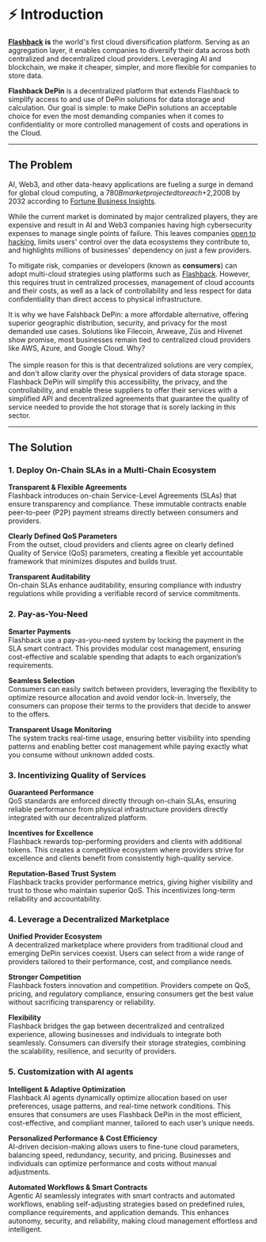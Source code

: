 # ⚡ Introduction

[**Flashback**](https://platform.flashback.tech) **is** the world's first cloud diversification platform. Serving as an aggregation layer, it enables companies to diversify their data across both centralized and decentralized cloud providers. Leveraging AI and blockchain, we make it cheaper, simpler, and more flexible for companies to store data.

**Flashback DePin** is a decentralized platform that extends Flashback to simplify access to and use of DePin solutions for data storage and calculation. Our goal is simple: to make DePin solutions an acceptable choice for even the most demanding companies when it comes to confidentiality or more controlled management of costs and operations in the Cloud.

***

## The Problem

AI, Web3, and other data-heavy applications are fueling a surge in demand for global cloud computing, a $780B market projected to reach +$2,200B by 2032 according to [Fortune Business Insights](https://www.fortunebusinessinsights.com/cloud-computing-market-102697).&#x20;

While the current market is dominated by major centralized players, they are expensive and result in AI and Web3 companies having high cybersecurity expenses to manage single points of failure. This leaves companies [open to hacking](https://protos.com/users-of-hacked-mixin-network-question-projects-decentralized-nature/), limits users' control over the data ecosystems they contribute to, and highlights millions of businesses' dependency on just a few providers.

To mitigate risk, companies or developers (known as **consumers**) can adopt multi-cloud strategies using platforms such as [Flashback](https://platform.flashback.tech). However, this requires trust in centralized processes, management of cloud accounts and their costs, as well as a lack of controllability and less respect for data confidentiality than direct access to physical infrastructure.

It is why we have Falshback DePin: a more affordable alternative, offering superior geographic distribution, security, and privacy for the most demanded use cases. Solutions like Filecoin, Arweave, Züs and Hivenet show promise, most businesses remain tied to centralized cloud providers like AWS, Azure, and Google Cloud. Why?\
\
The simple reason for this is that decentralized solutions are very complex, and don't allow clarity over the physical providers of data storage space. Flashback DePin will simplify this accessibility, the privacy, and the controllability, and enable these suppliers to offer their services with a simplified API and decentralized agreements that guarantee the quality of service needed to provide the hot storage that is sorely lacking in this sector.

***

## The Solution

### &#xD;1\. **Deploy On-Chain** SLAs **in a Multi-Chain Ecosystem**

**Transparent & Flexible Agreements**\
Flashback introduces on-chain Service-Level Agreements (SLAs) that ensure transparency and compliance. These immutable contracts enable peer-to-peer (P2P) payment streams directly between consumers and providers.

**Clearly Defined QoS Parameters**\
From the outset, cloud providers and clients agree on clearly defined Quality of Service (QoS) parameters, creating a flexible yet accountable framework that minimizes disputes and builds trust.

**Transparent Auditability**\
On-chain SLAs enhance auditability, ensuring compliance with industry regulations while providing a verifiable record of service commitments.

### **2. Pay-as-You-Need**

**Smarter Payments**\
Flashback use a pay-as-you-need system by locking the payment in the SLA smart contract. This provides modular cost management, ensuring cost-effective and scalable spending that adapts to each organization’s requirements.

**Seamless Selection**\
Consumers can easily switch between providers, leveraging the flexibility to optimize resource allocation and avoid vendor lock-in. Inversely, the consumers can propose their terms to the providers that decide to answer to the offers.

**Transparent Usage Monitoring**\
The system tracks real-time usage, ensuring better visibility into spending patterns and enabling better cost management while paying exactly what you consume without unknown added costs.

### 3. Incentivizing Quality of Services

**Guaranteed Performance**\
QoS standards are enforced directly through on-chain SLAs, ensuring reliable performance from physical infrastructure providers directly integrated with our decentralized platform.

**Incentives for Excellence**\
Flashback rewards top-performing providers and clients with additional tokens. This creates a competitive ecosystem where providers strive for excellence and clients benefit from consistently high-quality service.

**Reputation-Based Trust System**\
Flashback tracks provider performance metrics, giving higher visibility and trust to those who maintain superior QoS. This incentivizes long-term reliability and accountability.

### 4. **Leverage a Decentralized** Marketplace

**Unified Provider Ecosystem**\
A decentralized marketplace where providers from traditional cloud and emerging DePin services coexist. Users can select from a wide range of providers tailored to their performance, cost, and compliance needs.

**Stronger Competition**\
Flashback fosters innovation and competition. Providers compete on QoS, pricing, and regulatory compliance, ensuring consumers get the best value without sacrificing transparency or reliability.

**Flexibility**\
Flashback bridges the gap between decentralized and centralized experience, allowing businesses and individuals to integrate both seamlessly. Consumers can diversify their storage strategies, combining the scalability, resilience, and security of providers.

### 5. **Customization with AI agents**

**Intelligent & Adaptive Optimization**\
Flashback AI agents dynamically optimize allocation based on user preferences, usage patterns, and real-time network conditions. This ensures that consumers are uses Flashback DePin in the most efficient, cost-effective, and compliant manner, tailored to each user’s unique needs.

**Personalized Performance & Cost Efficiency**\
AI-driven decision-making allows users to fine-tune cloud parameters, balancing speed, redundancy, security, and pricing. Businesses and individuals can optimize performance and costs without manual adjustments.

**Automated Workflows & Smart Contracts**\
Agentic AI seamlessly integrates with smart contracts and automated workflows, enabling self-adjusting strategies based on predefined rules, compliance requirements, and application demands. This enhances autonomy, security, and reliability, making cloud management effortless and intelligent.
